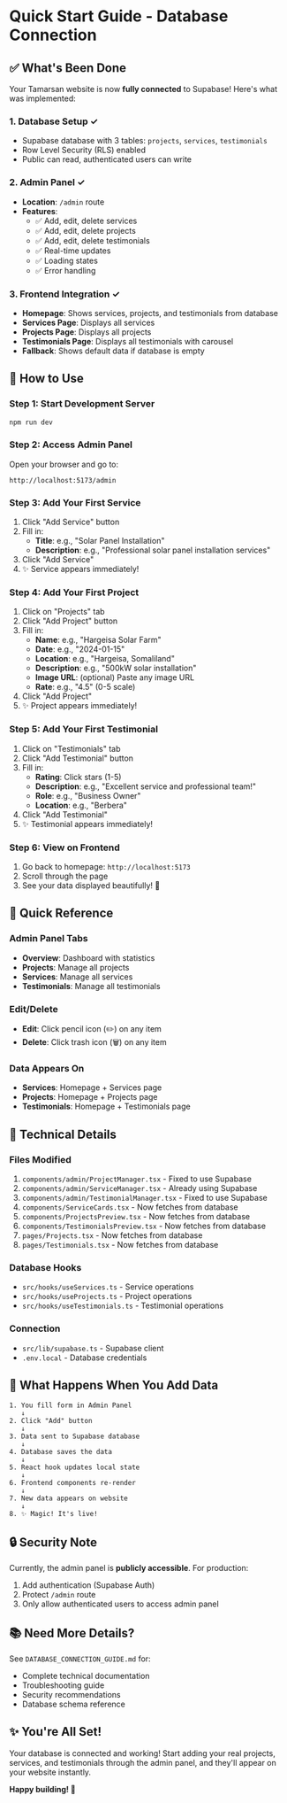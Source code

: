 # Quick Start Guide - Database Connection

## ✅ What's Been Done

Your Tamarsan website is now **fully connected** to Supabase! Here's what was implemented:

### 1. Database Setup ✓
- Supabase database with 3 tables: `projects`, `services`, `testimonials`
- Row Level Security (RLS) enabled
- Public can read, authenticated users can write

### 2. Admin Panel ✓
- **Location**: `/admin` route
- **Features**:
  - ✅ Add, edit, delete services
  - ✅ Add, edit, delete projects
  - ✅ Add, edit, delete testimonials
  - ✅ Real-time updates
  - ✅ Loading states
  - ✅ Error handling

### 3. Frontend Integration ✓
- **Homepage**: Shows services, projects, and testimonials from database
- **Services Page**: Displays all services
- **Projects Page**: Displays all projects
- **Testimonials Page**: Displays all testimonials with carousel
- **Fallback**: Shows default data if database is empty

## 🚀 How to Use

### Step 1: Start Development Server
```bash
npm run dev
```

### Step 2: Access Admin Panel
Open your browser and go to:
```
http://localhost:5173/admin
```

### Step 3: Add Your First Service
1. Click "Add Service" button
2. Fill in:
   - **Title**: e.g., "Solar Panel Installation"
   - **Description**: e.g., "Professional solar panel installation services"
3. Click "Add Service"
4. ✨ Service appears immediately!

### Step 4: Add Your First Project
1. Click on "Projects" tab
2. Click "Add Project" button
3. Fill in:
   - **Name**: e.g., "Hargeisa Solar Farm"
   - **Date**: e.g., "2024-01-15"
   - **Location**: e.g., "Hargeisa, Somaliland"
   - **Description**: e.g., "500kW solar installation"
   - **Image URL**: (optional) Paste any image URL
   - **Rate**: e.g., "4.5" (0-5 scale)
4. Click "Add Project"
5. ✨ Project appears immediately!

### Step 5: Add Your First Testimonial
1. Click on "Testimonials" tab
2. Click "Add Testimonial" button
3. Fill in:
   - **Rating**: Click stars (1-5)
   - **Description**: e.g., "Excellent service and professional team!"
   - **Role**: e.g., "Business Owner"
   - **Location**: e.g., "Berbera"
4. Click "Add Testimonial"
5. ✨ Testimonial appears immediately!

### Step 6: View on Frontend
1. Go back to homepage: `http://localhost:5173`
2. Scroll through the page
3. See your data displayed beautifully! 🎉

## 📝 Quick Reference

### Admin Panel Tabs
- **Overview**: Dashboard with statistics
- **Projects**: Manage all projects
- **Services**: Manage all services
- **Testimonials**: Manage all testimonials

### Edit/Delete
- **Edit**: Click pencil icon (✏️) on any item
- **Delete**: Click trash icon (🗑️) on any item

### Data Appears On
- **Services**: Homepage + Services page
- **Projects**: Homepage + Projects page
- **Testimonials**: Homepage + Testimonials page

## 🔧 Technical Details

### Files Modified
1. `components/admin/ProjectManager.tsx` - Fixed to use Supabase
2. `components/admin/ServiceManager.tsx` - Already using Supabase
3. `components/admin/TestimonialManager.tsx` - Fixed to use Supabase
4. `components/ServiceCards.tsx` - Now fetches from database
5. `components/ProjectsPreview.tsx` - Now fetches from database
6. `components/TestimonialsPreview.tsx` - Now fetches from database
7. `pages/Projects.tsx` - Now fetches from database
8. `pages/Testimonials.tsx` - Now fetches from database

### Database Hooks
- `src/hooks/useServices.ts` - Service operations
- `src/hooks/useProjects.ts` - Project operations
- `src/hooks/useTestimonials.ts` - Testimonial operations

### Connection
- `src/lib/supabase.ts` - Supabase client
- `.env.local` - Database credentials

## 🎯 What Happens When You Add Data

```
1. You fill form in Admin Panel
   ↓
2. Click "Add" button
   ↓
3. Data sent to Supabase database
   ↓
4. Database saves the data
   ↓
5. React hook updates local state
   ↓
6. Frontend components re-render
   ↓
7. New data appears on website
   ↓
8. ✨ Magic! It's live!
```

## 🔒 Security Note

Currently, the admin panel is **publicly accessible**. For production:

1. Add authentication (Supabase Auth)
2. Protect `/admin` route
3. Only allow authenticated users to access admin panel

## 📚 Need More Details?

See `DATABASE_CONNECTION_GUIDE.md` for:
- Complete technical documentation
- Troubleshooting guide
- Security recommendations
- Database schema reference

## ✨ You're All Set!

Your database is connected and working! Start adding your real projects, services, and testimonials through the admin panel, and they'll appear on your website instantly.

**Happy building! 🚀**
